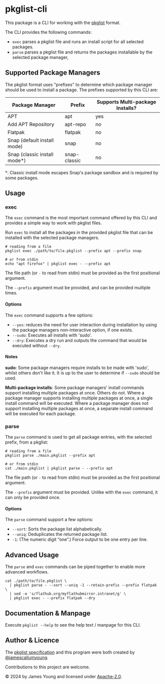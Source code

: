 # pkglist-cli

This package is a CLI for working with the [pkglist][1] format.

The CLI provides the following commands:

- `exec` parses a pkglist file and runs an install script for all selected packages.
- `parse` parses a pkglist file and returns the packages installable by the selected package manager,

## Supported Package Managers

The pkglist format uses "prefixes" to determine which package manager should be used to install a package.
The prefixes supported by this CLI are:

| Package Manager              | Prefix       | Supports Multi-package Installs? |
|------------------------------|--------------|----------------------------------|
| APT                          | apt          | yes                              |
| Add APT Repository           | apt-repo     | no                               |
| Flatpak                      | flatpak      | no                               |
| Snap (default install mode)  | snap         | no                               |
| Snap (classic install mode*) | snap-classic | no                               |

*: Classic install mode escapes Snap's package sandbox and is required by some packages. 

## Usage

### exec

The `exec` command is the most important command offered by this CLI and provides a simple way to work with pkglist files.

Run `exec` to install all the packages in the provided pkglist file that can be installed with the selected package managers.

```shell
# reading from a file
pkglist exec ./path/to/file.pkglist --prefix apt --prefix snap

# or from stdin
echo "apt firefox" | pkglist exec - --prefix apt
```

The file path (or `-` to read from stdin) must be provided as the first positional argument.

The `--prefix` argument must be provided, and can be provided multiple times.


#### Options

The `exec` command supports a few options:

- `--yes`: reduces the need for user interaction during installation by using the package managers non-interactive option, if one exists.
- `--sudo`: Executes all installs with 'sudo'.
- `--dry`: Executes a dry run and outputs the command that would be executed without `--dry`.

#### Notes

**sudo**: Some package managers require installs to be made with 'sudo', whilst others don't like it.
It is up to the user to determine if `--sudo` should be used.

**Multi-package installs**: Some package managers' install commands support installing multiple packages at once.
Others do not.
Where a package manager supports installing multiple packages at once, a single install command will be executed.
Where a package manager does not support installing multiple packages at once, a separate install command will be executed for each package.

### parse

The `parse` command is used to get all package entries, with the selected prefix, from a pkglist:

```shell
# reading from a file
pkglist parse ./main.pkglist --prefix apt

# or from stdin
cat ./main.pkglist | pkglist parse - --prefix apt
```

The file path (or `-` to read from stdin) must be provided as the first positional argument.

The `--prefix` argument must be provided.
Unlike with the `exec` command, it can only be provided once.

#### Options

The `parse` command support a few options:

- `--sort`: Sorts the package list alphabetically.
- `--uniq`: Deduplicates the returned package list.
- `-1`: (The numeric digit “one”.) Force output to be one entry per line.

## Advanced Usage

The `parse` and `exec` commands can be piped together to enable more advanced workflows.

```shell
cat ./path/to/file.pkglist \
  | pkglist parse - --sort --uniq -1 --retain-prefix --prefix flatpak \
  | sed -e 's/flathub.org/myflathubmirror.intranet/g' \
  | pkglist exec - --prefix flatpak --dry
```

## Documentation & Manpage

Execute `pkglist --help` to see the help text / manpage for this CLI.

## Author & Licence

The [pkglist specification][1] and this program were both created by [@jamescallumyoung](https://github.com/jamescallumyoung).

Contributions to this project are welcome.

© 2024 by James Young and licensed under [Apache-2.0](https://www.apache.org/licenses/LICENSE-2.0.txt). 

[1]: https://github.com/jamescallumyoung/pkglist-spec
